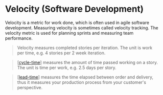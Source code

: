 # Velocity (Software Development)

Velocity is a metric for work done, which is often used in agile software development. Measuring velocity is sometimes called velocity tracking. The velocity metric is used for planning sprints and measuring team performance.

> Velocity measures completed stories per iteration. The unit is work per time, e.g. 4 stories per 2 week iteration.

> [[cycle-time]] measures the amount of time passed working on a story. The unit is time per work, e.g. 2.5 days per story.

> [[lead-time]] measures the time elapsed between order and delivery, thus it measures your production process from your customer's perspective.

[//begin]: # "Autogenerated link references for markdown compatibility"
[cycle-time]: cycle-time "Cycle Time"
[lead-time]: lead-time "Lead Time"
[//end]: # "Autogenerated link references"
